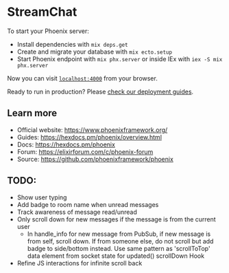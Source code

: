# StreamChat

To start your Phoenix server:

  * Install dependencies with `mix deps.get`
  * Create and migrate your database with `mix ecto.setup`
  * Start Phoenix endpoint with `mix phx.server` or inside IEx with `iex -S mix phx.server`

Now you can visit [`localhost:4000`](http://localhost:4000) from your browser.

Ready to run in production? Please [check our deployment guides](https://hexdocs.pm/phoenix/deployment.html).

## Learn more

  * Official website: https://www.phoenixframework.org/
  * Guides: https://hexdocs.pm/phoenix/overview.html
  * Docs: https://hexdocs.pm/phoenix
  * Forum: https://elixirforum.com/c/phoenix-forum
  * Source: https://github.com/phoenixframework/phoenix

## TODO:
* Show user typing
* Add badge to room name when unread messages
* Track awareness of message read/unread
* Only scroll down for new messages if the message is from the current user
  * In handle_info for new message from PubSub, if new message is from self, scroll down. If from someone else, do not scroll but add badge to side/bottom instead. Use same pattern as 'scrollToTop' data element from socket state for updated() scrollDown Hook
* Refine JS interactions for infinite scroll back

